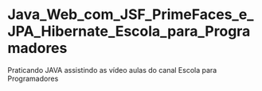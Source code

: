 # Java_Web_com_JSF_PrimeFaces_e_JPA_Hibernate_Escola_para_Programadores
Praticando JAVA assistindo as vídeo aulas do canal Escola para Programadores
